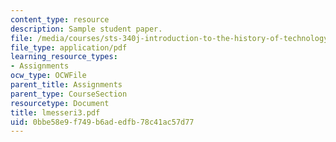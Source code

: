 ```yaml
---
content_type: resource
description: Sample student paper.
file: /media/courses/sts-340j-introduction-to-the-history-of-technology-fall-2006/0bbe58e9f749b6adedfb78c41ac57d77_lmesseri3.pdf
file_type: application/pdf
learning_resource_types:
- Assignments
ocw_type: OCWFile
parent_title: Assignments
parent_type: CourseSection
resourcetype: Document
title: lmesseri3.pdf
uid: 0bbe58e9-f749-b6ad-edfb-78c41ac57d77
---
```

